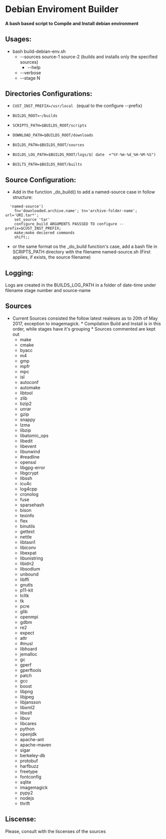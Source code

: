 # Debian Enviroment Builder

####   A bash based script to Compile and Install debian environment



## Usages:
  * bash build-debian-env.sh 
     * --sources source-1 source-2  (builds and installs only the specified sources)
       * --help 
     * --verbose
     * --stage N
     
## Directories Configurations: 
  *  ```CUST_INST_PREFIX=/usr/local ``` (equal to the configure --prefix)
 
  *  ```BUILDS_ROOT=~/builds ```
  *  ```SCRIPTS_PATH=$BUILDS_ROOT/scripts ```
  *  ```DOWNLOAD_PATH=$BUILDS_ROOT/downloads ```
  *  ```BUILDS_PATH=$BUILDS_ROOT/sources ```
  *  ```BUILDS_LOG_PATH=$BUILDS_ROOT/logs/$( date  +"%Y-%m-%d_%H-%M-%S") ```
  *  ```BUILTS_PATH=$BUILDS_ROOT/builts ```

## Source Configuration:
 * Add in the function _do_build() to add a named-source case in follow structure:
  ```
    'named-source')
      fn='downloaded.archive.name'; tn='archive-folder-name'; url='URI.tar*';
      set_source 'tar' 
      configure_build ARGUMENTS PASSSED TO configure --prefix=$CUST_INST_PREFIX;
      make;make deciered commands
      shift;;
  ```
 * or the same format os the _do_build function's case, add a bash file in SCRIPTS_PATH directory with the filename named-source.sh (First applies, if exists, the source filename)

## Logging:
Logs are created in the BUILDS_LOG_PATH in a folder of date-time under filename stage number and source-name 

## Sources
 *    Current Sources consisted the follow latest realeses as to 20th of May 2017, exception to imagemagick.
     * Compilation Build and Install is in this order, while stages have it's grouping
     * Sources commented are kept out
       * make
       * cmake
       * byacc
       * m4
       * gmp
       * mpfr
       * mpc
       * isl
       * autoconf
       * automake
       * libtool
       * zlib
       * bzip2
       * unrar
       * gzip
       * snappy
       * lzma
       * libzip
       * libatomic_ops
       * libedit
       * libevent
       * libunwind
       * #readline
       * openssl
       * libgpg-error
       * libgcrypt
       * libssh
       * icu4c
       * log4cpp
       * cronolog
       * fuse
       * sparsehash
       * bison
       * texinfo
       * flex
       * binutils
       * gettext
       * nettle
       * libtasn1
       * libiconv
       * libexpat
       * libunistring
       * libidn2
       * libsodium
       * unbound
       * libffi
       * gnutls
       * p11-kit
       * tcltk
       * tk
       * pcre
       * glib
       * openmpi
       * gdbm
       * re2
       * expect
       * attr
       * #musl
       * libhoard
       * jemalloc
       * gc
       * gperf
       * gperftools
       * patch
       * gcc
       * boost
       * libpng
       * libjpeg
       * libjansson
       * libxml2
       * libxslt
       * libuv
       * libcares
       * python
       * openjdk
       * apache-ant
       * apache-maven
       * sigar
       * berkeley-db
       * protobuf
       * harfbuzz
       * freetype
       * fontconfig
       * sqlite
       * imagemagick
       * pypy2
       * nodejs
       * thrift

## Liscense:
Please, consult with the liscenses of the sources
